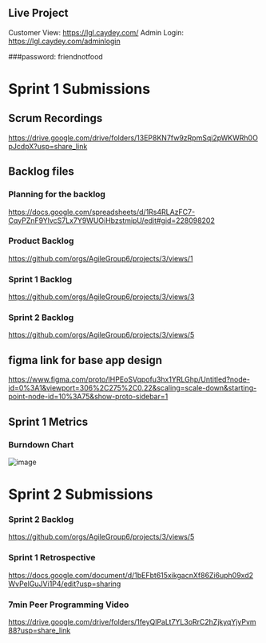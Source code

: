 ## Live Project
Customer View:
https://lgl.caydey.com/
Admin Login:
https://lgl.caydey.com/adminlogin

###password: friendnotfood

# Sprint 1 Submissions
## Scrum Recordings
https://drive.google.com/drive/folders/13EP8KN7fw9zRpmSqi2pWKWRh0OpJcdpX?usp=share_link

## Backlog files
### Planning for the backlog
https://docs.google.com/spreadsheets/d/1Rs4RLAzFC7-CqyPZnF9YlvcS7Lx7Y9WUOiHbzstmipU/edit#gid=228098202

### Product Backlog
https://github.com/orgs/AgileGroup6/projects/3/views/1

### Sprint 1 Backlog
https://github.com/orgs/AgileGroup6/projects/3/views/3

### Sprint 2 Backlog
https://github.com/orgs/AgileGroup6/projects/3/views/5

## figma link for base app design 
https://www.figma.com/proto/IHPEoSVqpofu3hx1YRLGhp/Untitled?node-id=0%3A1&viewport=306%2C275%2C0.22&scaling=scale-down&starting-point-node-id=10%3A75&show-proto-sidebar=1

## Sprint 1 Metrics
### Burndown Chart
![image](https://user-images.githubusercontent.com/71976336/215483274-d84f8a7c-cb1a-484f-a96b-4e2b40c880d6.png)


# Sprint 2 Submissions

### Sprint 2 Backlog
https://github.com/orgs/AgileGroup6/projects/3/views/5

### Sprint 1 Retrospective
https://docs.google.com/document/d/1bEFbt615xikgacnXf86Zi6uph09xd2WvPelGuJVi1P4/edit?usp=sharing

### 7min Peer Programming Video
https://drive.google.com/drive/folders/1feyQlPaLt7YL3oRrC2hZjkyqYjyPvm88?usp=share_link
